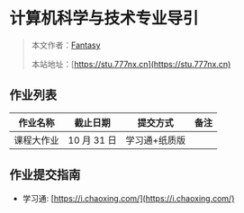 # 计算机科学与技术专业导引

> 本文作者：[Fantasy](https://www.777nx.cn/personal/about/)
>
> 本站地址：[https://stu.777nx.cn](https://stu.777nx.cn)

## 作业列表

|  作业名称  |  截止日期   |   提交方式    | 备注 |
| :--------: | :---------: | :-----------: | :--: |
| 课程大作业 | 10 月 31 日 | 学习通+纸质版 |      |

## 作业提交指南

- 学习通: [https://i.chaoxing.com/](https://i.chaoxing.com/)
